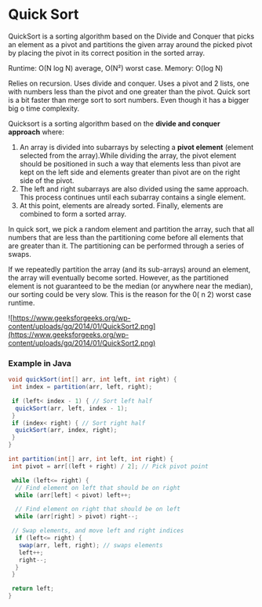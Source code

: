# Quick Sort

QuickSort is a sorting algorithm based on the Divide and Conquer that picks an element as a pivot and partitions the given array around the picked pivot by placing the pivot in its correct position in the sorted array.

Runtime: O(N log N) average, O(N²) worst case. Memory: O(log N)

Relies on recursion. Uses divide and conquer. Uses a pivot and 2 lists, one with numbers less than the pivot and one greater than the pivot. Quick sort is a bit faster than merge sort to sort numbers. Even though it has a bigger big o time complexity.

Quicksort is a sorting algorithm based on the **divide and conquer approach** where:

1. An array is divided into subarrays by selecting a **pivot element** (element selected from the array).While dividing the array, the pivot element should be positioned in such a way that elements less than pivot are kept on the left side and elements greater than pivot are on the right side of the pivot.
2. The left and right subarrays are also divided using the same approach. This process continues until each subarray contains a single element.
3. At this point, elements are already sorted. Finally, elements are combined to form a sorted array.

In quick sort, we pick a random element and partition the array, such that all numbers that are less than the partitioning come before all elements that are greater than it. The partitioning can be performed through a series of swaps.

If we repeatedly partition the array (and its sub-arrays) around an element, the array will eventually become sorted. However, as the partitioned element is not guaranteed to be the median (or anywhere near the median), our sorting could be very slow. This is the reason for the 0( n 2) worst case runtime.

![https://www.geeksforgeeks.org/wp-content/uploads/gq/2014/01/QuickSort2.png](https://www.geeksforgeeks.org/wp-content/uploads/gq/2014/01/QuickSort2.png)

### Example in Java

```java showLineNumbers
void quickSort(int[] arr, int left, int right) {
 int index = partition(arr, left, right);

 if (left< index - 1) { // Sort left half
  quickSort(arr, left, index - 1);
 }
 if (index< right) { // Sort right half
  quickSort(arr, index, right);
 }
}

int partition(int[] arr, int left, int right) {
 int pivot = arr[(left + right) / 2]; // Pick pivot point

 while (left<= right) {
  // Find element on left that should be on right
  while (arr[left] < pivot) left++;

  // Find element on right that should be on left
  while (arr[right] > pivot) right--;

 // Swap elements, and move left and right indices
  if (left<= right) {
   swap(arr, left, right); // swaps elements
   left++;
   right--;
  }
 }

 return left;
}
```
